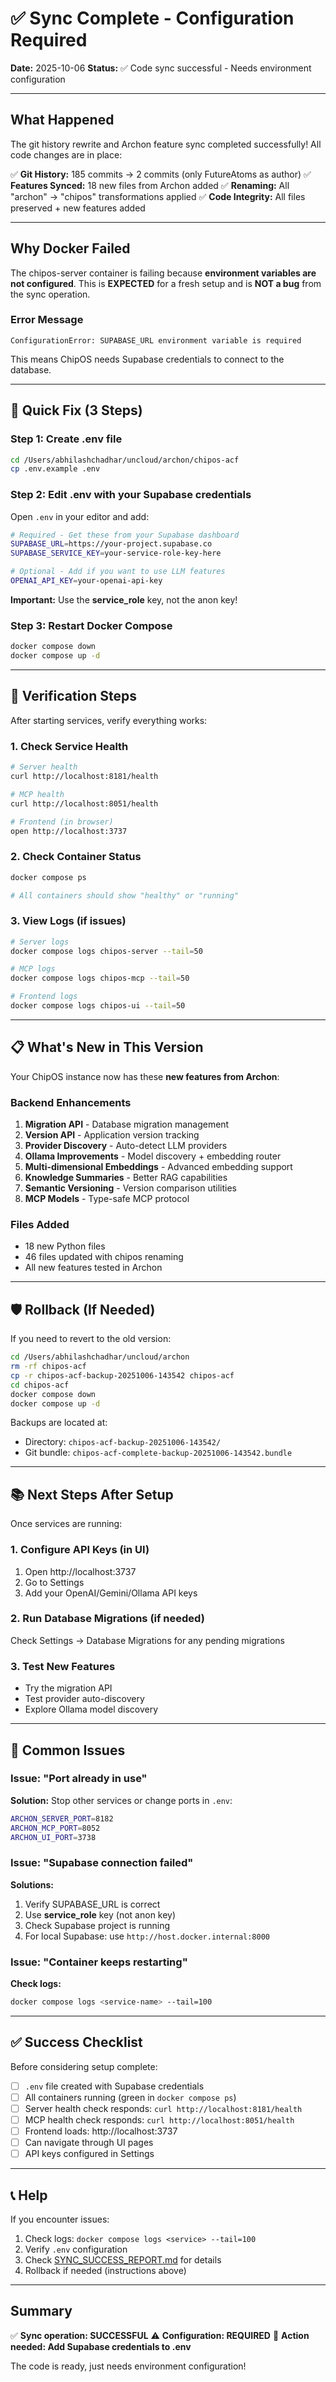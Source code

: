 # ✅ Sync Complete - Configuration Required

**Date:** 2025-10-06
**Status:** ✅ Code sync successful - Needs environment configuration

---

## What Happened

The git history rewrite and Archon feature sync completed successfully! All code changes are in place:

✅ **Git History:** 185 commits → 2 commits (only FutureAtoms as author)
✅ **Features Synced:** 18 new files from Archon added
✅ **Renaming:** All "archon" → "chipos" transformations applied
✅ **Code Integrity:** All files preserved + new features added

---

## Why Docker Failed

The chipos-server container is failing because **environment variables are not configured**. This is **EXPECTED** for a fresh setup and is **NOT a bug** from the sync operation.

### Error Message
```
ConfigurationError: SUPABASE_URL environment variable is required
```

This means ChipOS needs Supabase credentials to connect to the database.

---

## 🔧 Quick Fix (3 Steps)

### Step 1: Create .env file
```bash
cd /Users/abhilashchadhar/uncloud/archon/chipos-acf
cp .env.example .env
```

### Step 2: Edit .env with your Supabase credentials

Open `.env` in your editor and add:

```bash
# Required - Get these from your Supabase dashboard
SUPABASE_URL=https://your-project.supabase.co
SUPABASE_SERVICE_KEY=your-service-role-key-here

# Optional - Add if you want to use LLM features
OPENAI_API_KEY=your-openai-api-key
```

**Important:** Use the **service_role** key, not the anon key!

### Step 3: Restart Docker Compose
```bash
docker compose down
docker compose up -d
```

---

## 🎯 Verification Steps

After starting services, verify everything works:

### 1. Check Service Health
```bash
# Server health
curl http://localhost:8181/health

# MCP health
curl http://localhost:8051/health

# Frontend (in browser)
open http://localhost:3737
```

### 2. Check Container Status
```bash
docker compose ps

# All containers should show "healthy" or "running"
```

### 3. View Logs (if issues)
```bash
# Server logs
docker compose logs chipos-server --tail=50

# MCP logs
docker compose logs chipos-mcp --tail=50

# Frontend logs
docker compose logs chipos-ui --tail=50
```

---

## 📋 What's New in This Version

Your ChipOS instance now has these **new features from Archon**:

### Backend Enhancements
1. **Migration API** - Database migration management
2. **Version API** - Application version tracking
3. **Provider Discovery** - Auto-detect LLM providers
4. **Ollama Improvements** - Model discovery + embedding router
5. **Multi-dimensional Embeddings** - Advanced embedding support
6. **Knowledge Summaries** - Better RAG capabilities
7. **Semantic Versioning** - Version comparison utilities
8. **MCP Models** - Type-safe MCP protocol

### Files Added
- 18 new Python files
- 46 files updated with chipos renaming
- All new features tested in Archon

---

## 🛡️ Rollback (If Needed)

If you need to revert to the old version:

```bash
cd /Users/abhilashchadhar/uncloud/archon
rm -rf chipos-acf
cp -r chipos-acf-backup-20251006-143542 chipos-acf
cd chipos-acf
docker compose down
docker compose up -d
```

Backups are located at:
- Directory: `chipos-acf-backup-20251006-143542/`
- Git bundle: `chipos-acf-complete-backup-20251006-143542.bundle`

---

## 📚 Next Steps After Setup

Once services are running:

### 1. Configure API Keys (in UI)
1. Open http://localhost:3737
2. Go to Settings
3. Add your OpenAI/Gemini/Ollama API keys

### 2. Run Database Migrations (if needed)
Check Settings → Database Migrations for any pending migrations

### 3. Test New Features
- Try the migration API
- Test provider auto-discovery
- Explore Ollama model discovery

---

## 🐛 Common Issues

### Issue: "Port already in use"
**Solution:** Stop other services or change ports in `.env`:
```bash
ARCHON_SERVER_PORT=8182
ARCHON_MCP_PORT=8052
ARCHON_UI_PORT=3738
```

### Issue: "Supabase connection failed"
**Solutions:**
1. Verify SUPABASE_URL is correct
2. Use **service_role** key (not anon key)
3. Check Supabase project is running
4. For local Supabase: use `http://host.docker.internal:8000`

### Issue: "Container keeps restarting"
**Check logs:**
```bash
docker compose logs <service-name> --tail=100
```

---

## ✅ Success Checklist

Before considering setup complete:

- [ ] `.env` file created with Supabase credentials
- [ ] All containers running (green in `docker compose ps`)
- [ ] Server health check responds: `curl http://localhost:8181/health`
- [ ] MCP health check responds: `curl http://localhost:8051/health`
- [ ] Frontend loads: http://localhost:3737
- [ ] Can navigate through UI pages
- [ ] API keys configured in Settings

---

## 📞 Help

If you encounter issues:

1. Check logs: `docker compose logs <service> --tail=100`
2. Verify `.env` configuration
3. Check [SYNC_SUCCESS_REPORT.md](../SYNC_SUCCESS_REPORT.md) for details
4. Rollback if needed (instructions above)

---

## Summary

✅ **Sync operation: SUCCESSFUL**
⚠️  **Configuration: REQUIRED**
📝 **Action needed: Add Supabase credentials to .env**

The code is ready, just needs environment configuration!
